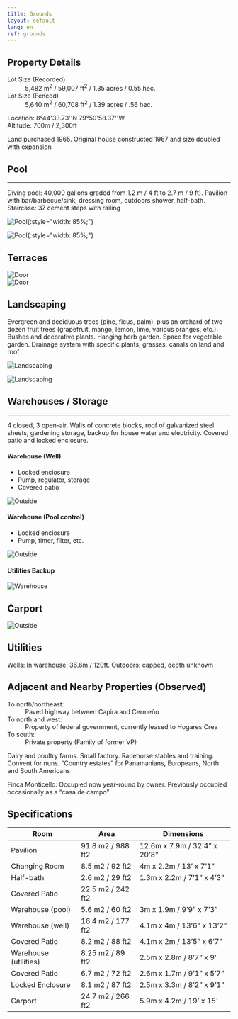 ```yaml
---
title: Grounds
layout: default
lang: en
ref: grounds
---
```



## Property Details



<dl>

<dt>Lot Size (Recorded)</dt>
<dd>5,482 m<sup>2</sup> / 59,007 ft<sup>2</sup> / 1.35 acres / 0.55 hec.</dd>

<dt>Lot Size (Fenced)</dt>
<dd>5,640 m<sup>2</sup> / 60,708 ft<sup>2</sup> / 1.39 acres / .56 hec.</dd>

</dl>

Location: 8°44'33.73''N 79°50'58.37''W  
Altitude: 700m / 2,300ft

Land purchased 1965. Original house constructed 1967 and size doubled with expansion




## Pool
---

Diving pool: 40,000 gallons graded from 1.2 m / 4 ft to 2.7 m / 9 ft). Pavilion with bar/barbecue/sink, dressing room, outdoors shower, half-bath. Staircase: 37 cement steps with railing

![Pool](/assets/img/pool1.jpg){:style="width: 85%;"}

![Pool](/assets/img/pool2.jpg){:style="width: 85%;"}

## Terraces


<div class="row">

<div class="col-md terrace">
<img src="/assets/img/terrace1.jpg" alt="Door" class="mb-3">

</div>
<div class="col-md terrace">
<img src="/assets/img/terrace2.jpg" alt="Door">

</div>
</div>

## Landscaping

Evergreen and deciduous trees (pine, ficus, palm), plus an orchard of two dozen fruit trees (grapefruit, mango, lemon, lime, various oranges, etc.). Bushes and decorative plants. Hanging herb garden. Space for vegetable garden. Drainage system with specific plants, grasses; canals on land and roof

![Landscaping](/assets/img/landscaping1.jpg)


![Landscaping](/assets/img/landscaping3.jpg)





## Warehouses / Storage
---

4 closed, 3 open-air. Walls of concrete blocks, roof of galvanized steel sheets, gardening storage, backup for house water and electricity. Covered patio and locked enclosure.


#### Warehouse (Well)
<ul>
<li><span>Locked enclosure</span></li>
<li><span>Pump, regulator, storage</span></li>
<li><span>Covered patio</span></li>
</ul>

![Outside](/assets/img/warehouse.jpg)

#### Warehouse (Pool control)
<ul>
<li><span>Locked enclosure</span></li>
<li><span>Pump, timer, filter, etc.</span></li>
</ul>


![Outside](/assets/img/warehouseSide.jpeg)


#### Utilities Backup

![Warehouse](/assets/img/warehouse3.jpeg)

## Carport

![Outside](/assets/img/car.jpg)




## Utilities  

Wells:  In warehouse: 36.6m / 120ft.  Outdoors: capped, depth unknown

## Adjacent and Nearby Properties (Observed)
<dl>

<dt>To north/northeast:</dt>
<dd>Paved highway between Capira and Cermeño</dd>

<dt>To north and west:</dt>
<dd>Property of federal government, currently leased to Hogares Crea</dd>

<dt>To south:</dt>
<dd>Private property (Family of former VP)  </dd>


</dl>


Dairy and poultry farms. Small factory. Racehorse stables and training. Convent for nuns. “Country estates” for Panamanians, Europeans, North and South Americans

Finca Monticello: Occupied now year-round by owner. Previously occupied occasionally as a “casa de campo”





## Specifications

| Room | Area | Dimensions |
|-|-|-|
| Pavilion | 91.8 m2 / 988 ft2 | 12.6m x 7.9m / 32’4” x 20’8” |
| Changing Room | 8.5 m2 / 92 ft2 | 4m x 2.2m / 13’ x 7’1"  |
| Half-bath | 2.6 m2 / 29 ft2 | 1.3m x 2.2m / 7’1” x 4’3” |
| Covered Patio | 22.5 m2 /  242 ft2 |  |
| Warehouse (pool) | 5.6 m2 / 60 ft2 | 3m x 1.9m / 9’9” x 7’3” |
| Warehouse (well) | 16.4 m2 / 177 ft2 | 4.1m x 4m / 13’6” x 13’2” |
| Covered Patio | 8.2 m2 / 88 ft2 | 4.1m x 2m / 13’5” x 6’7” |
| Warehouse (utilities) | 8.25 m2 / 89 ft2 | 2.5m x 2.8m / 8’7” x 9’ |
| Covered Patio | 6.7 m2 / 72 ft2 | 2.6m x 1.7m / 9’1” x 5’7” |
| Locked Enclosure | 8.1 m2 / 87 ft2 | 2.5m x 3.3m / 8’2” x 9’1” |
| Carport | 24.7 m2 / 266 ft2 | 5.9m x 4.2m  / 19’ x 15’ |
